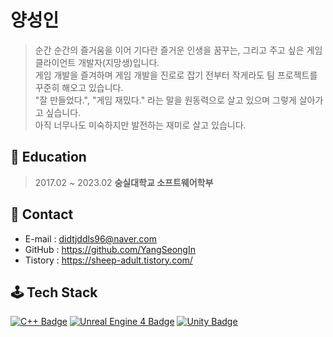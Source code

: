 # 양성인
> 순간 순간의 즐거움을 이어 기다란 즐거운 인생을 꿈꾸는, 그리고 주고 싶은 게임 클라이언트 개발자(지망생)입니다.  
게임 개발을 즐겨하며 게임 개발을 진로로 잡기 전부터 작게라도 팀 프로젝트를 꾸준히 해오고 있습니다.  
"잘 만들었다.", "게임 재밌다." 라는 말을 원동력으로 살고 있으며 그렇게 살아가고 싶습니다.  
아직 너무나도 미숙하지만 발전하는 재미로 살고 있습니다.

## 📌 Education
> 2017.02 ~  2023.02 
**숭실대학교 소프트웨어학부**
## 📌 Contact
- E-mail : didtjddls96@naver.com
- GitHub : https://github.com/YangSeongIn
- Tistory : https://sheep-adult.tistory.com/

## 🕹 Tech Stack  
[![C++ Badge](https://img.shields.io/badge/c++-00599C?&style=for-the-badge&logo=c%2B%2B&logoColor=white)]()
[![Unreal Engine 4 Badge](https://img.shields.io/badge/unrealengine-%23313131.svg?style=for-the-badge&logo=unrealengine&logoColor=white)]()
[![Unity Badge](https://img.shields.io/badge/unity-%23000000.svg?style=for-the-badge&logo=unity&logoColor=white)]()
</hr>
